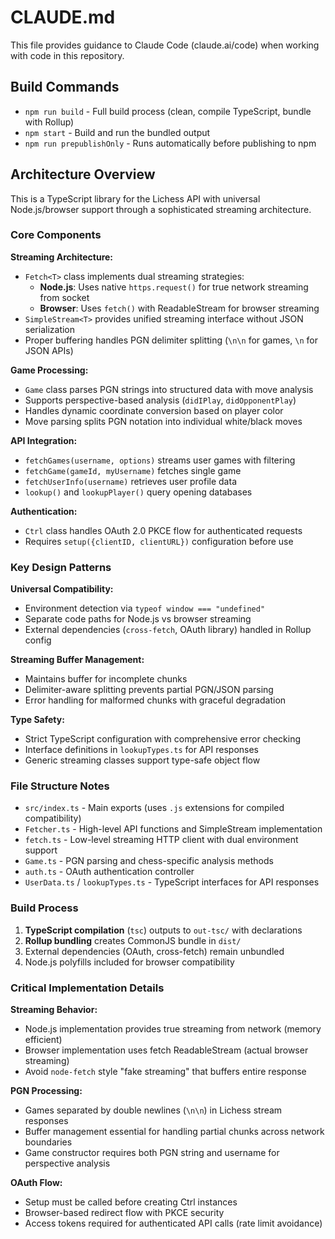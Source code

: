 # CLAUDE.md

This file provides guidance to Claude Code (claude.ai/code) when working with code in this repository.

## Build Commands

- `npm run build` - Full build process (clean, compile TypeScript, bundle with Rollup)
- `npm start` - Build and run the bundled output
- `npm run prepublishOnly` - Runs automatically before publishing to npm

## Architecture Overview

This is a TypeScript library for the Lichess API with universal Node.js/browser support through a sophisticated streaming architecture.

### Core Components

**Streaming Architecture:**
- `Fetch<T>` class implements dual streaming strategies:
  - **Node.js**: Uses native `https.request()` for true network streaming from socket
  - **Browser**: Uses `fetch()` with ReadableStream for browser streaming
- `SimpleStream<T>` provides unified streaming interface without JSON serialization
- Proper buffering handles PGN delimiter splitting (`\n\n` for games, `\n` for JSON APIs)

**Game Processing:**
- `Game` class parses PGN strings into structured data with move analysis
- Supports perspective-based analysis (`didIPlay`, `didOpponentPlay`)
- Handles dynamic coordinate conversion based on player color
- Move parsing splits PGN notation into individual white/black moves

**API Integration:**
- `fetchGames(username, options)` streams user games with filtering
- `fetchGame(gameId, myUsername)` fetches single game
- `fetchUserInfo(username)` retrieves user profile data
- `lookup()` and `lookupPlayer()` query opening databases

**Authentication:**
- `Ctrl` class handles OAuth 2.0 PKCE flow for authenticated requests
- Requires `setup({clientID, clientURL})` configuration before use

### Key Design Patterns

**Universal Compatibility:**
- Environment detection via `typeof window === "undefined"`
- Separate code paths for Node.js vs browser streaming
- External dependencies (`cross-fetch`, OAuth library) handled in Rollup config

**Streaming Buffer Management:**
- Maintains buffer for incomplete chunks
- Delimiter-aware splitting prevents partial PGN/JSON parsing
- Error handling for malformed chunks with graceful degradation

**Type Safety:**
- Strict TypeScript configuration with comprehensive error checking
- Interface definitions in `lookupTypes.ts` for API responses
- Generic streaming classes support type-safe object flow

### File Structure Notes

- `src/index.ts` - Main exports (uses `.js` extensions for compiled compatibility)  
- `Fetcher.ts` - High-level API functions and SimpleStream implementation
- `fetch.ts` - Low-level streaming HTTP client with dual environment support
- `Game.ts` - PGN parsing and chess-specific analysis methods
- `auth.ts` - OAuth authentication controller
- `UserData.ts` / `lookupTypes.ts` - TypeScript interfaces for API responses

### Build Process

1. **TypeScript compilation** (`tsc`) outputs to `out-tsc/` with declarations
2. **Rollup bundling** creates CommonJS bundle in `dist/`
3. External dependencies (OAuth, cross-fetch) remain unbundled
4. Node.js polyfills included for browser compatibility

### Critical Implementation Details

**Streaming Behavior:**
- Node.js implementation provides true streaming from network (memory efficient)
- Browser implementation uses fetch ReadableStream (actual browser streaming)
- Avoid `node-fetch` style "fake streaming" that buffers entire response

**PGN Processing:**
- Games separated by double newlines (`\n\n`) in Lichess stream responses  
- Buffer management essential for handling partial chunks across network boundaries
- Game constructor requires both PGN string and username for perspective analysis

**OAuth Flow:**
- Setup must be called before creating Ctrl instances
- Browser-based redirect flow with PKCE security
- Access tokens required for authenticated API calls (rate limit avoidance)